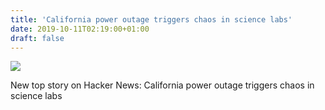 ```yaml
---
title: 'California power outage triggers chaos in science labs'
date: 2019-10-11T02:19:00+01:00
draft: false
---
```


![](https://ifttt.com/images/no_image_card.png)  

New top story on Hacker News: California power outage triggers chaos in science labs